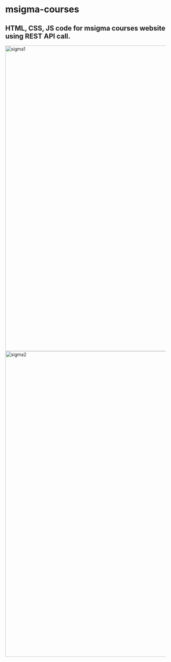 # msigma-courses
## HTML, CSS, JS code for msigma courses website using REST API call.
<img width="960" alt="sigma1" src="https://github.com/anishs-2001/msigma-courses/assets/148766828/94fed34b-ce0c-452b-b079-6d817427674a">
<img width="960" alt="sigma2" src="https://github.com/anishs-2001/msigma-courses/assets/148766828/9a49a722-de07-415b-bbb9-229d402864a4">
